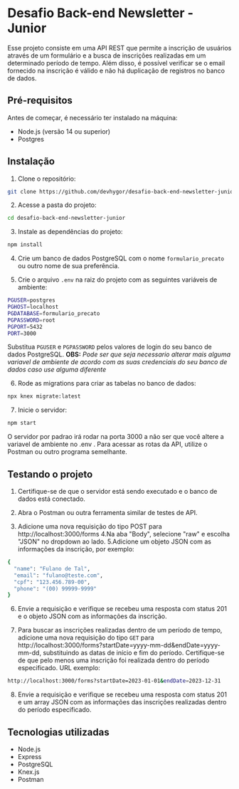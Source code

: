 # Desafio Back-end Newsletter - Junior

Esse projeto consiste em uma API REST que permite a inscrição de usuários através de um formulário e a busca de inscrições realizadas em um determinado período de tempo. Além disso, é possível verificar se o email fornecido na inscrição é válido e não há duplicação de registros no banco de dados.

## Pré-requisitos

Antes de começar, é necessário ter instalado na máquina:

- Node.js (versão 14 ou superior)
- Postgres

## Instalação

1. Clone o repositório:
```bash
git clone https://github.com/devhygor/desafio-back-end-newsletter-junior.git
```

2. Acesse a pasta do projeto:
```bash
cd desafio-back-end-newsletter-junior
```

3. Instale as dependências do projeto:
```bash
npm install
```

4. Crie um banco de dados PostgreSQL com o nome `formulario_precato` ou outro nome de sua preferência.

5. Crie o arquivo `.env` na raiz do projeto com as seguintes variáveis de ambiente:
```bash
PGUSER=postgres
PGHOST=localhost
PGDATABASE=formulario_precato
PGPASSWORD=root
PGPORT=5432
PORT=3000
```
Substitua `PGUSER` e `PGPASSWORD` pelos valores de login do seu banco de dados PostgreSQL.
**OBS:** *Pode ser que seja necessario alterar mais alguma variavel de ambiente de acordo com as suas credenciais do seu banco de dados caso use alguma diferente*

6. Rode as migrations para criar as tabelas no banco de dados:
```bash
npx knex migrate:latest
```

7. Inicie o servidor:
```bash
npm start
```

O servidor por padrao irá rodar na porta 3000 a não ser que você altere a variavel de ambiente no .env . Para acessar as rotas da API, utilize o Postman ou outro programa semelhante.

## Testando o projeto

1. Certifique-se de que o servidor está sendo executado e o banco de dados está conectado.

2. Abra o Postman ou outra ferramenta similar de testes de API.
3. Adicione uma nova requisição do tipo POST para http://localhost:3000/forms
4.Na aba "Body", selecione "raw" e escolha "JSON" no dropdown ao lado.
5.Adicione um objeto JSON com as informações da inscrição, por exemplo:
```bash
{
  "name": "Fulano de Tal",
  "email": "fulano@teste.com",
  "cpf": "123.456.789-00",
  "phone": "(00) 99999-9999"
}
```
6. Envie a requisição e verifique se recebeu uma resposta com status 201 e o objeto JSON com as informações da inscrição.

7. Para buscar as inscrições realizadas dentro de um período de tempo, adicione uma nova requisição do tipo `GET` para http://localhost:3000/forms?startDate=yyyy-mm-dd&endDate=yyyy-mm-dd, substituindo as datas de início e fim do período. Certifique-se de que pelo menos uma inscrição foi realizada dentro do período especificado.
URL exemplo:
```bash
http://localhost:3000/forms?startDate=2023-01-01&endDate=2023-12-31
```

8. Envie a requisição e verifique se recebeu uma resposta com status 201 e um array JSON com as informações das inscrições realizadas dentro do período especificado.

## Tecnologias utilizadas

- Node.js
- Express
- PostgreSQL
- Knex.js
- Postman


